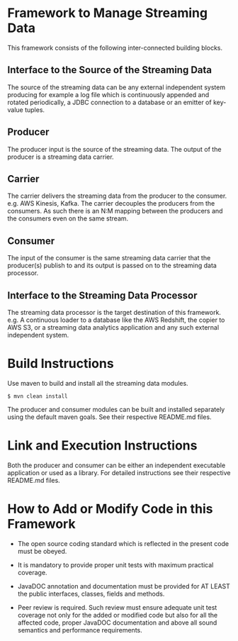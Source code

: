 Framework to Manage Streaming Data
==================================

This framework consists of the following inter-connected building blocks.

Interface to the Source of the Streaming Data
---------------------------------------------
The source of the streaming data can be any external independent system producing for example a log file which is
continuously appended and rotated periodically, a JDBC connection to a database or an emitter of key-value tuples. 

Producer
--------
The producer input is the source of the streaming data. The output of the producer is a streaming
data carrier.

Carrier
-------
The carrier delivers the streaming data from the producer to the consumer. e.g. AWS Kinesis, Kafka.
The carrier decouples the producers from the consumers. As such there is an N:M mapping between the
producers and the consumers even on the same stream.

Consumer
--------
The input of the consumer is the same streaming data carrier that the producer(s) publish to and its output
is passed on to the streaming data processor.

Interface to the Streaming Data Processor
-----------------------------------------
The streaming data processor is the target destination of this framework.  e.g. A continuous loader to a database like
the AWS Redshift, the copier to AWS S3, or a streaming data analytics application and any such external independent
system.

Build Instructions
===================
Use maven to build and install all the streaming data modules.

    $ mvn clean install

The producer and consumer modules can be built and installed separately using the default maven goals.
See their respective README.md files.

Link and Execution Instructions
===============================
Both the producer and consumer can be either an independent executable application or used as a library. For detailed
instructions see their respective README.md files.

How to Add or Modify Code in this Framework
===========================================
* The open source coding standard which is reflected in the present code must be obeyed.

* It is mandatory to provide proper unit tests with maximum practical coverage.

* JavaDOC annotation and documentation must be provided for AT LEAST the public interfaces, classes,
fields and methods.

* Peer review is required. Such review must ensure adequate unit test coverage not only for the added
or modified code but also for all the affected code, proper JavaDOC documentation and above all sound
semantics and performance requirements.
